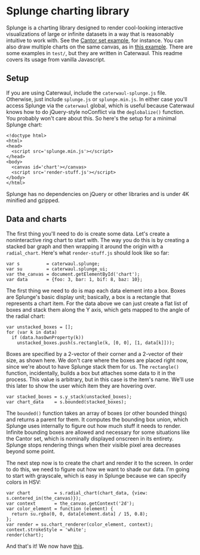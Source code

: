 # Splunge charting library

Splunge is a charting library designed to render cool-looking interactive visualizations of large or infinite datasets in a way that is reasonably intuitive to work with. See the [Cantor set
example](http://spencertipping.com/caterwaul-splunge/test/cantor-click.html), for instance. You can also draw multiple charts on the same canvas, as in [this
example](http://spencertipping.com/caterwaul-splunge/test/cantor-hover.html). There are some examples in `test/`, but they are written in Caterwaul. This readme covers its usage from vanilla Javascript.

## Setup

If you are using Caterwaul, include the `caterwaul-splunge.js` file. Otherwise, just include `splunge.js` or `splunge.min.js`. In either case you'll access Splunge via the `caterwaul` global, which is
useful because Caterwaul knows how to do jQuery-style noConflict via the `deglobalize()` function. You probably won't care about this. So here's the setup for a minimal Splunge chart:

    <!doctype html>
    <html>
    <head>
      <script src='splunge.min.js'></script>
    </head>
    <body>
      <canvas id='chart'></canvas>
      <script src='render-stuff.js'></script>
    </body>
    </html>

Splunge has no dependencies on jQuery or other libraries and is under 4K minified and gzipped.

## Data and charts

The first thing you'll need to do is create some data. Let's create a noninteractive ring chart to start with. The way you do this is by creating a stacked bar graph and then wrapping it around the
origin with a `radial_chart`. Here's what `render-stuff.js` should look like so far:

    var s          = caterwaul.splunge;
    var su         = caterwaul.splunge_ui;
    var the_canvas = document.getElementById('chart');
    var data       = {foo: 3, bar: 1, bif: 8, baz: 10};

The first thing we need to do is map each data element into a box. Boxes are Splunge's basic display unit; basically, a box is a rectangle that represents a chart item. For the data above we can just
create a flat list of boxes and stack them along the Y axis, which gets mapped to the angle of the radial chart:

    var unstacked_boxes = [];
    for (var k in data)
      if (data.hasOwnProperty(k))
        unstacked_boxes.push(s.rectangle(k, [0, 0], [1, data[k]]));

Boxes are specified by a 2-vector of their corner and a 2-vector of their size, as shown here. We don't care where the boxes are placed right now, since we're about to have Splunge stack them for us.
The `rectangle()` function, incidentally, builds a box but attaches some data to it in the process. This value is arbitrary, but in this case is the item's name. We'll use this later to show the user
which item they are hovering over.

    var stacked_boxes = s.y_stack(unstacked_boxes);
    var chart_data    = s.bounded(stacked_boxes);

The `bounded()` function takes an array of boxes (or other bounded things) and returns a parent for them. It computes the bounding box union, which Splunge uses internally to figure out how much stuff
it needs to render. Infinite bounding boxes are allowed and necessary for some situations like the Cantor set, which is nominally displayed onscreen in its entirety. Splunge stops rendering things when
their visible pixel area decreases beyond some point.

The next step now is to create the chart and render it to the screen. In order to do this, we need to figure out how we want to shade our data. I'm going to start with grayscale, which is easy in
Splunge because we can specify colors in HSV:

    var chart         = s.radial_chart(chart_data, {view: s.centered_in(the_canvas)});
    var context       = the_canvas.getContext('2d');
    var color_element = function (element) {
      return su.rgba(0, 0, data[element.data] / 15, 0.8);
    };
    var render = su.chart_renderer(color_element, context);
    context.strokeStyle = 'white';
    render(chart);

And that's it! We now have [this](http://spencertipping.com/caterwaul-splunge/examples/readme-example.html).